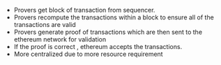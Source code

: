 - Provers get block of transaction from sequencer. 
- Provers recompute the transactions within a block to ensure all of the transactions are valid
- Provers generate proof of transactions which are then sent to the ethereum network for validation
- If the proof is correct , ethereum accepts the transactions.
- More centralized due to more resource requirement
